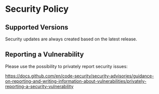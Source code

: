 # Security Policy

## Supported Versions

Security updates are always created based on the latest release.

## Reporting a Vulnerability

Please use the possibility to privately report security issues:

https://docs.github.com/en/code-security/security-advisories/guidance-on-reporting-and-writing-information-about-vulnerabilities/privately-reporting-a-security-vulnerability
